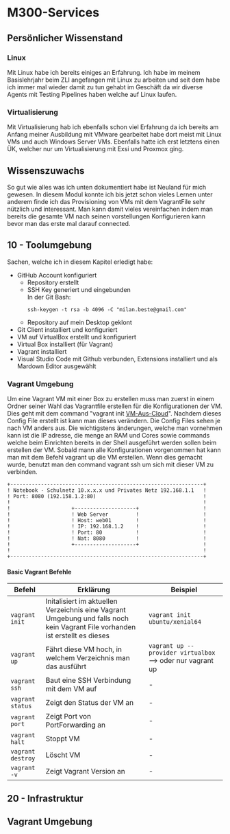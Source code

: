 # M300-Services

## Persönlicher Wissenstand

### Linux

Mit Linux habe ich bereits einiges an Erfahrung. Ich habe im meinem Basislehrjahr beim ZLI angefangen mit Linux zu arbeiten und seit dem habe ich immer mal wieder damit zu tun gehabt im Geschäft da wir diverse Agents mit Testing Pipelines haben welche auf Linux laufen.

### Virtualisierung 

Mit Virtualisierung hab ich ebenfalls schon viel Erfahrung da ich bereits am Anfang meiner Ausbildung mit VMware gearbeitet habe dort meist mit Linux VMs und auch Windows Server VMs. Ebenfalls hatte ich erst letztens einen ÜK, welcher nur um Virtualisierung mit Exsi und Proxmox ging.

## Wissenszuwachs

So gut wie alles was ich unten dokumentiert habe ist Neuland für mich gewesen. In diesem Modul konnte ich bis jetzt schon vieles Lernen unter anderem finde ich das Provisioning von VMs mit dem VagrantFile sehr nützlich und interessant. Man kann damit vieles vereinfachen indem man bereits die gesamte VM nach seinen vorstellungen Konfigurieren kann bevor man das erste mal darauf connected.

## 10 - Toolumgebung 
Sachen, welche ich in diesem Kapitel erledigt habe:
- GitHub Account konfiguriert
  - Repository erstellt
  - SSH Key generiert und eingebunden \
    In der Git Bash: 
    ```
    ssh-keygen -t rsa -b 4096 -C "milan.beste@gmail.com"
    ```
  - Repository auf mein Desktop geklont
- Git Client installiert und konfiguriert
- VM auf VirtualBox erstellt und konfiguriert
- Virtual Box installiert (für Vagrant)
- Vagrant installiert
- Visual Studio Code mit Github verbunden, Extensions installiert und als Mardown Editor ausgewählt 

### Vagrant Umgebung

Um eine Vagrant VM mit einer Box zu erstellen muss man zuerst in einem Ordner seiner Wahl das Vagrantfile erstellen für die Konfigurationen der VM. Dies geht mit dem command "vagrant init [VM-Aus-Cloud](https://app.vagrantup.com/ubuntu/boxes/)". Nachdem dieses Config File erstellt ist kann man dieses verändern. Die Config Files sehen je nach VM anders aus. Die wichtigstens änderungen, welche man vornehmen kann ist die IP adresse, die menge an RAM und Cores sowie commands welche beim Einrichten bereits in der Shell ausgeführt werden sollen beim erstellen der VM. Sobald mann alle Konfigurationen vorgenommen hat kann man mit dem Befehl vagrant up die VM erstellen. Wenn dies gemacht wurde, benutzt man den command vagrant ssh um sich mit dieser VM zu verbinden.

    +---------------------------------------------------------------+
    ! Notebook - Schulnetz 10.x.x.x und Privates Netz 192.168.1.1   !                 
    ! Port: 8080 (192.158.1.2:80)                                   !	
    !                                                               !	
    !                    +--------------------+                     !
    !                    ! Web Server         !                     !
    !                    ! Host: web01        !                     !
    !                    ! IP: 192.168.1.2    !                     !
    !                    ! Port: 80           !                     !
    !                    ! Nat: 8080          !                     !
    !                    +--------------------+                     !
    !                                                               !	
    +---------------------------------------------------------------+

#### Basic Vagrant Befehle

Befehl | Erklärung | Beispiel
------------ | ------------- | -------------
`vagrant init` | Initalisiert im aktuellen Verzeichnis eine Vagrant Umgebung und falls noch kein Vagrant File vorhanden ist erstellt es dieses | `vagrant init ubuntu/xenial64`
`vagrant up` | Fährt diese VM hoch, in welchem Verzeichnis man das ausführt | `vagrant up --provider virtualbox` --> oder nur vagrant up
`vagrant ssh` | Baut eine SSH Verbindung mit dem VM auf | -
`vagrant status` | Zeigt den Status der VM an| -
`vagrant port` | Zeigt Port von PortForwarding an | -
`vagrant halt` | Stoppt VM | -
`vagrant destroy` | Löscht VM | -
`vagrant -v` | Zeigt Vagrant Version an | -

## 20 - Infrastruktur

## Vagrant Umgebung

